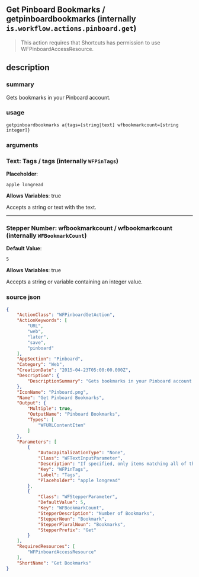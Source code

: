 
## Get Pinboard Bookmarks / getpinboardbookmarks (internally `is.workflow.actions.pinboard.get`)


> This action requires that Shortcuts has permission to use WFPinboardAccessResource.


## description
### summary
Gets bookmarks in your Pinboard account.


### usage
`getpinboardbookmarks a{tags=[string|text] wfbookmarkcount=[string integer]}`

### arguments
### Text: Tags / tags (internally `WFPinTags`)
**Placeholder**:
```
apple longread
```
**Allows Variables**: true



Accepts a string 
or text
with the text.

---

### Stepper Number: wfbookmarkcount / wfbookmarkcount (internally `WFBookmarkCount`)
**Default Value**:
```
5
```
**Allows Variables**: true



Accepts a string 
or variable
containing an integer value.

### source json

```json
{
	"ActionClass": "WFPinboardGetAction",
	"ActionKeywords": [
		"URL",
		"web",
		"later",
		"save",
		"pinboard"
	],
	"AppSection": "Pinboard",
	"Category": "Web",
	"CreationDate": "2015-04-23T05:00:00.000Z",
	"Description": {
		"DescriptionSummary": "Gets bookmarks in your Pinboard account."
	},
	"IconName": "Pinboard.png",
	"Name": "Get Pinboard Bookmarks",
	"Output": {
		"Multiple": true,
		"OutputName": "Pinboard Bookmarks",
		"Types": [
			"WFURLContentItem"
		]
	},
	"Parameters": [
		{
			"AutocapitalizationType": "None",
			"Class": "WFTextInputParameter",
			"Description": "If specified, only items matching all of these tags will be returned. Supports a maximum of three tags.",
			"Key": "WFPinTags",
			"Label": "Tags",
			"Placeholder": "apple longread"
		},
		{
			"Class": "WFStepperParameter",
			"DefaultValue": 5,
			"Key": "WFBookmarkCount",
			"StepperDescription": "Number of Bookmarks",
			"StepperNoun": "Bookmark",
			"StepperPluralNoun": "Bookmarks",
			"StepperPrefix": "Get"
		}
	],
	"RequiredResources": [
		"WFPinboardAccessResource"
	],
	"ShortName": "Get Bookmarks"
}
```
